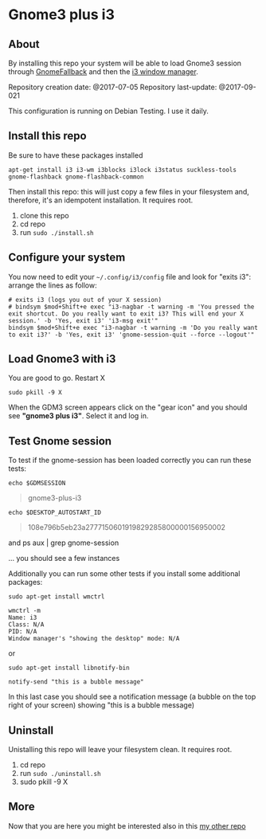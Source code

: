 # Gnome3 plus i3

## About

By installing this repo your system will be able to load Gnome3 session through [GnomeFallback](https://wiki.gnome.org/Projects/GnomeFlashback) and then the [i3 window manager](https://i3wm.org/).

Repository creation date: @2017-07-05
Repository last-update: @2017-09-021

This configuration is running on Debian Testing. I use it daily.


## Install this repo

Be sure to have these packages installed

	apt-get install i3 i3-wm i3blocks i3lock i3status suckless-tools gnome-flashback gnome-flashback-common

Then install this repo: this will just copy a few files in your filesystem and, therefore, it's an idempotent installation. It requires root.

1. clone this repo
1. cd repo
1. run `sudo ./install.sh`


## Configure your system

You now need to edit your `~/.config/i3/config` file and look for "exits i3": arrange the lines as follow:

	# exits i3 (logs you out of your X session)
	# bindsym $mod+Shift+e exec "i3-nagbar -t warning -m 'You pressed the exit shortcut. Do you really want to exit i3? This will end your X session.' -b 'Yes, exit i3' 'i3-msg exit'"
	bindsym $mod+Shift+e exec "i3-nagbar -t warning -m 'Do you really want to exit i3?' -b 'Yes, exit i3' 'gnome-session-quit --force --logout'"


## Load Gnome3 with i3

You are good to go. Restart X

	sudo pkill -9 X

When the GDM3 screen appears click on the "gear icon" and you should see **"gnome3 plus i3"**. Select it and log in.

## Test Gnome session

To test if the gnome-session has been loaded correctly you can run these tests:

	echo $GDMSESSION

> gnome3-plus-i3

	echo $DESKTOP_AUTOSTART_ID

> 108e796b5eb23a2777150601919829285800000156950002

and 
	ps aux | grep gnome-session

... you should see a few instances


Additionally you can run some other tests if you install some additional packages:

	sudo apt-get install wmctrl

	wmctrl -m
	Name: i3
	Class: N/A
	PID: N/A
	Window manager's "showing the desktop" mode: N/A

or

	sudo apt-get install libnotify-bin

	notify-send "this is a bubble message"


In this last case you should see a notification message (a bubble on the top right of your screen) showing "this is a bubble message)

## Uninstall

Unistalling this repo will leave your filesystem clean. It requires root.

1. cd repo
1. run `sudo ./uninstall.sh`
1. sudo pkill -9 X

## More

Now that you are here you might be interested also in this [my other repo](https://github.com/damko/i3-config)
